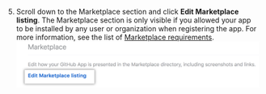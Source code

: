 5. Scroll down to the Marketplace section and click **Edit Marketplace listing**. The Marketplace section is only visible if you allowed your app to be installed by any user or organization when registering the app.  For more information, see the list of [Marketplace requirements](/apps/marketplace/creating-and-submitting-your-app-for-approval/requirements-for-listing-an-app-on-github-marketplace/). ![link to edit your GitHub Marketplace listing](/assets/images/marketplace/marketplace_edit_listing_text.png)
